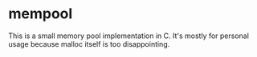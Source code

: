 # mempool

This is a small memory pool implementation in C.
It's mostly for personal usage because malloc itself is too disappointing.
